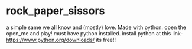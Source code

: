 # rock_paper_sissors
a simple same we all know and (mostly) love. Made with python.
open the open_me and play! must have python installed.
install python at this link- https://www.python.org/downloads/
its free!!
